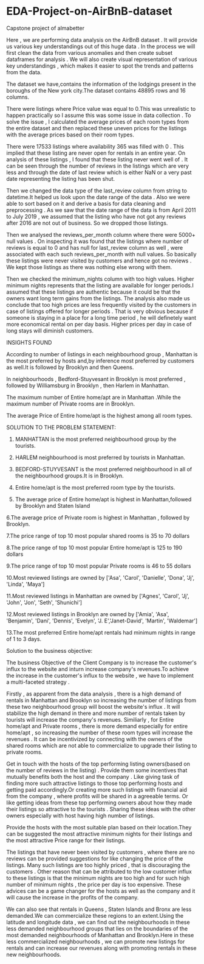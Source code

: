 # EDA-Project-on-AirBnB-dataset
Capstone project of almabetter

Here , we are performing data analysis on the AirBnB dataset . It will provide us various key understandings out of this huge data . 
In the process we will first clean the data from various anomalies and then create subset dataframes for analysis . We will also create visual representation of various key understandings , which makes it easier to spot the trends and patterns from the data. 

The dataset we have,contains the information of the lodgings present in the boroughs of the New york city.The dataset contains 48895 rows and 16 columns.

There were listings where Price value was equal to 0.This was unrealistic to happen practically so I assume this was some issue in data collection . To solve the issue , I calculated the average prices of each room types from the entire dataset and then replaced these uneven prices for the listings with the average prices based on their room types.

There were 17533 listings where availability 365 was filled with 0 . This implied that these listing are never open for rentals in an entire year. On analysis of these listings , I found that these listing never went well of . It can be seen through the number of reviews in the listings which are very less and through the date of last review which is either NaN or a very past date representing the listing has been shut.

Then we changed the data type of the last_review column from string to datetime.It helped us look upon the date range of the data . Also we were able to sort based on it and derive a basis for data cleaning and preprocessing . As we saw that the date range of the data is from April 2011 to July 2019 , we assumed that the listing who have not got any reviews after 2016 are not out of business. So we dropped those listings.

Then we analysed the reviews_per_month column where there were 5000+ null values . On inspecting it was found that the listings where number of reviews is equal to 0 and has null for last_review column as well , were associated with each such reviews_per_month with null values. So basically these listings were never visited by customers and hence got no reviews . We kept those listings as there was nothing else wrong with them.

Then we checked the minimum_nights column with too high values. Higher minimum nights represents that the listing are available for longer periods.I assumed that these listings are authentic because it could be that the owners want long term gains from the listings. The analysis also made us conclude that too high prices are less frequently visited by the customers in case of listings offered for longer periods . That is very obvious because if someone is staying in a place for a long time period , he will definetely want more economical rental on per day basis. Higher prices per day in case of long stays will diminish customers.

INSIGHTS FOUND

According to number of listings in each neighbourhood group , Manhattan is the most preferred by hosts and,by inference most preferred by customers as well.It is followed by Brooklyn and then Queens.

In neighbourhoods , Bedford-Stuyvesant in Brooklyn is most preferred , followed by Williamsburg in Brooklyn , then Harlem in Manhattan.

The maximum number of Entire home/apt are in Manhattan .While the maximum number of Private rooms are in Brooklyn.

The average Price of Entire home/apt is the highest among all room types.

SOLUTION TO THE PROBLEM STATEMENT:

1. MANHATTAN is the most preferred neighbourhood group by the tourists.

2. HARLEM neighbourhood is most preferred by tourists in Manhattan.

3. BEDFORD-STUYVESANT is the most preferred neighbourhood in all of the neighbourhood groups.It is in Brooklyn.

4. Entire home/apt is the most preferred room type by the tourists.

5. The average price of Entire home/apt is highest in Manhattan,followed by Brooklyn and Staten Island

6.The average price of Private room is highest in Manhattan , followed by Brooklyn.

7.The price range of top 10 most popular shared rooms is 35 to 70 dollars

8.The price range of top 10 most popular Entire home/apt is 125 to 190 dollars

9.The price range of top 10 most popular Private rooms is 46 to 55 dollars

10.Most reviewed listings are owned by ['Asa', 'Carol', 'Danielle', 'Dona', 'Jj', 'Linda', 'Maya']

11.Most reviewed listings in Manhattan are owned by ['Agnes', 'Carol', 'Jj', 'John', 'Jon', 'Seth', 'Shunichi']

12.Most reviewed listings in Brooklyn are owned by ['Amia', 'Asa', 'Benjamin', 'Dani', 'Dennis', 'Evelyn', 'J. E','Janet-David', 'Martin', 'Waldemar']

13.The most preferred Entire home/apt rentals had minimum nights in range of 1 to 3 days.

Solution to the business objective:

The business Objective of the Client Company is to increase the customer's influx to the website and inturn increase company's revenues.To achieve the increase in the customer's influx to the website , we have to implement a multi-faceted strategy .

Firstly , as apparent from the data analysis , there is a high demand of rentals in Manhattan and Brooklyn so increasing the number of listings from these two neighbourhood group will boost the website's influx . It will stabilize the high demand in there and more number of rentals taken by tourists will increase the company's revenues. Similiarly , for Entire home/apt and Private rooms , there is more demand especially for entire home/apt , so increasing the number of these room types will increase the revenues . It can be incentivized by connecting with the owners of the shared rooms which are not able to commercialize to upgrade their listing to private rooms.

Get in touch with the hosts of the top performing listing owners(based on the number of reviews in the listing) . Provide them some incentives that mutually benefits both the host and the company . Like giving task of finding more such attractive listings to those top performing hosts and getting paid accordingly.Or creating more such listings with financial aid from the company , where profits will be shared in a agreeable terms. Or like getting ideas from these top performing owners about how they made their listings so attractive to the tourists . Sharing these ideas with the other owners especially with host having high number of listings.

Provide the hosts with the most suitable plan based on their location.They can be suggested the most attractive minimum nights for their listings and the most attractive Price range for their listings.

The listings that have never been visited by customers , where there are no reviews can be provided suggestions for like changing the price of the listings. Many such listings are too highly priced , that is discouraging the customers . Other reason that can be attributed to the low customer influx to these listings is that the minimum nights are too high and for such high number of minimum nights , the price per day is too expensive. These advices can be a game changer for the hosts as well as the company and it will cause the increase in the profits of the company.

We can also see that rentals in Queens , Staten Islands and Bronx are less demanded.We can commercialize these regions to an extent.Using the latitude and longitude data , we can find out the neighbourhoods in these less demanded neighbourhood groups that lies on the boundaries of the most demanded neighbourhoods of Manhattan and Brooklyn.Here in these less commercialized neighbourhoods , we can promote new listings for rentals and can increase our revenues along with promoting rentals in these new neighbourhoods.




